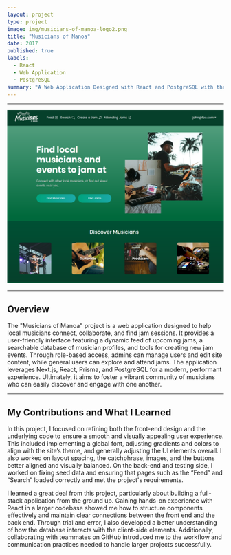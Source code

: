 ```yaml
---
layout: project
type: project
image: img/musicians-of-manoa-logo2.png
title: "Musicians of Manoa"
date: 2017
published: true
labels:
  - React
  - Web Application
  - PostgreSQL
summary: "A Web Application Designed with React and PostgreSQL with the intent of connecting local musicians together and informing musicians of local events they can participate in."
---
```


<hr>

<img class="img-fluid" src="../img/landingpage.png">

<hr>

## Overview

The "Musicians of Manoa" project is a web application designed to help local musicians connect, collaborate, and find jam sessions. It provides a user-friendly interface featuring a dynamic feed of upcoming jams, a searchable database of musician profiles, and tools for creating new jam events. Through role-based access, admins can manage users and edit site content, while general users can explore and attend jams. The application leverages Next.js, React, Prisma, and PostgreSQL for a modern, performant experience. Ultimately, it aims to foster a vibrant community of musicians who can easily discover and engage with one another.

<hr>

## My Contributions and What I Learned

In this project, I focused on refining both the front-end design and the underlying code to ensure a smooth and visually appealing user experience. This included implementing a global font, adjusting gradients and colors to align with the site’s theme, and generally adjusting the UI elements overall. I also worked on layout spacing, the catchphrase, images, and the buttons better aligned and visually balanced. On the back-end and testing side, I worked on fixing seed data and ensuring that pages such as the “Feed” and “Search” loaded correctly and met the project's requirements.

I learned a great deal from this project, particularly about building a full-stack application from the ground up. Gaining hands-on experience with React in a larger codebase showed me how to structure components effectively and maintain clear connections between the front end and the back end. Through trial and error, I also developed a better understanding of how the database interacts with the client-side elements. Additionally, collaborating with teammates on GitHub introduced me to the workflow and communication practices needed to handle larger projects successfully.

